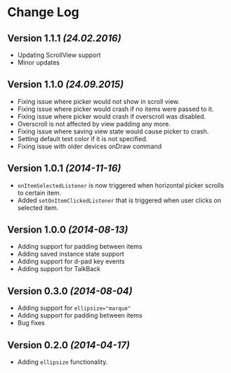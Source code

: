 Change Log
==========

Version 1.1.1 *(24.02.2016)*
----------------------------
 * Updating ScrollView support
 * Minor updates

Version 1.1.0 *(24.09.2015)*
----------------------------
 * Fixing issue where picker would not show in scroll view.
 * Fixing issue where picker would crash if no items were passed to it.
 * Fixing issue where picker would crash if overscroll was disabled.
 * Overscroll is not affected by view padding any more.
 * Fixing issue where saving view state would cause picker to crash.
 * Setting default text color if it is not specified.
 * Fixing issue with older devices onDraw command

Version 1.0.1 *(2014-11-16)*
----------------------------
 * `onItemSelectedListener` is now triggered when horizontal picker scrolls to certain item.
 * Added `setOnItemClickedListener` that is triggered when user clicks on selected item.

Version 1.0.0 *(2014-08-13)*
----------------------------
 * Adding support for padding between items
 * Adding saved instance state support
 * Adding support for d-pad key events
 * Adding support for TalkBack

Version 0.3.0 *(2014-08-04)*
----------------------------

 * Adding support for `ellipsize="marque"`
 * Adding support for padding between items
 * Bug fixes

Version 0.2.0 *(2014-04-17)*
----------------------------

 * Adding `ellipsize` functionality.
